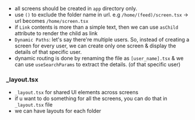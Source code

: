 - all screens should be created in `app` directory only.
- use `()` to exclude the folder name in url. e.g `/home/(feed)/screen.tsx` -> url becomes `/home/screen.tsx`
- if `Link` contents is more than a simple text, then we can use `asChild` attribute to render the child as link
- `Dynamic Paths`: let's say there're multiple users. So, instead of creating a screen for every user, we can create only one screen & display the details of that specific user.
- dynamic routing is done by renaming the file as `[user_name].tsx` & we can use `useSearchParams` to extract the details. (of that specific user)

### _layout.tsx
- `_layout.tsx` for shared UI elements across screens
- if u want to do something for all the screens, you can do that in `_layout.tsx` file
- we can have layouts for each folder
